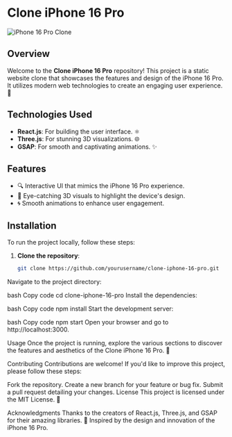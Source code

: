 # Clone iPhone 16 Pro

![iPhone 16 Pro Clone](https://via.placeholder.com/600x300?text=iPhone+16+Pro+Clone)

## Overview

Welcome to the **Clone iPhone 16 Pro** repository! This project is a static website clone that showcases the features and design of the iPhone 16 Pro. It utilizes modern web technologies to create an engaging user experience. 🚀

## Technologies Used

- **React.js**: For building the user interface. ⚛️
- **Three.js**: For stunning 3D visualizations. 🌐
- **GSAP**: For smooth and captivating animations. ✨

## Features

- 🔍 Interactive UI that mimics the iPhone 16 Pro experience.
- 🎨 Eye-catching 3D visuals to highlight the device's design.
- 🌀 Smooth animations to enhance user engagement.

## Installation

To run the project locally, follow these steps:

1. **Clone the repository**:

   ```bash
   git clone https://github.com/yourusername/clone-iphone-16-pro.git
Navigate to the project directory:

bash
Copy code
cd clone-iphone-16-pro
Install the dependencies:

bash
Copy code
npm install
Start the development server:

bash
Copy code
npm start
Open your browser and go to http://localhost:3000.

Usage
Once the project is running, explore the various sections to discover the features and aesthetics of the Clone iPhone 16 Pro. 📱

Contributing
Contributions are welcome! If you'd like to improve this project, please follow these steps:

Fork the repository.
Create a new branch for your feature or bug fix.
Submit a pull request detailing your changes.
License
This project is licensed under the MIT License. 📝

Acknowledgments
Thanks to the creators of React.js, Three.js, and GSAP for their amazing libraries. 🙌
Inspired by the design and innovation of the iPhone 16 Pro.
